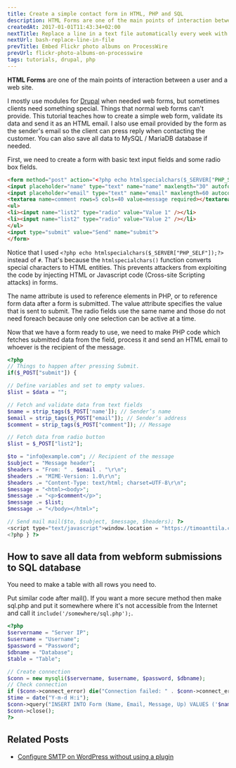 ```yaml
---
title: Create a simple contact form in HTML, PHP and SQL
description: HTML Forms are one of the main points of interaction between a user and a web site. This tutorial teaches you how to make one.
createdAt: 2017-01-01T11:43:34+02:00
nextTitle: Replace a line in a text file automatically every week with Linux bash shell script
nextUrl: bash-replace-line-in-file
prevTitle: Embed Flickr photo albums on ProcessWire
prevUrl: flickr-photo-albums-on-processwire
tags: tutorials, drupal, php
---
```


**HTML Forms** are one of the main points of interaction between a user and a web site.

I mostly use modules for [Drupal](https://www.drupal.org/) when needed web forms, but sometimes clients need something special. Things that normal web forms can't provide. This tutorial teaches how to create a simple web form, validate its data and send it as an HTML email. I also use email provided by the form as the sender's email so the client can press reply when contacting the customer. You can also save all data to MySQL / MariaDB database if needed.

First, we need to create a form with basic text input fields and some radio box fields.

```HTML
<form method="post" action="<?php echo htmlspecialchars($_SERVER["PHP_SELF"]);?>">
<input placeholder="name" type="text" name="name" maxlength="30" autofocus required>
<input placeholder="email" type="text" name="email" maxlength=60 autocomplete=on required>
<textarea name=comment rows=5 cols=40 value=message required></textarea>
<ul>
<li><input name="list2" type="radio" value="Value 1" /></li>
<li><input name="list2" type="radio" value="Value 2" /></li>
</ul>
<input type="submit" value="Send" name="submit">
</form>
```

Notice that I used `<?php echo htmlspecialchars($_SERVER["PHP_SELF"]);?>` instead of `#`. That's because the `htmlspecialchars()` function converts special characters to HTML entities. This prevents attackers from exploiting the code by injecting HTML or Javascript code (Cross-site Scripting attacks) in forms.

The name attribute is used to reference elements in PHP, or to reference form data after a form is submitted. The value attribute specifies the value that is sent to submit. The radio fields use the same name and those do not need foreach because only one selection can be active at a time.

Now that we have a form ready to use, we need to make PHP code which fetches submitted data from the field, process it and send an HTML email to whoever is the recipient of the message.

```PHP
<?php
// Things to happen after pressing Submit.
if($_POST["submit"]) {

// Define variables and set to empty values.
$list = $data = "";

// Fetch and validate data from text fields
$name = strip_tags($_POST['name']); // Sender’s name
$email = strip_tags($_POST["email"]); // Sender’s address
$comment = strip_tags($_POST["comment"]); // Message

// Fetch data from radio button
$list = $_POST["list2"];

$to = "info@example.com"; // Recipient of the message
$subject = "Message header";
$headers = "From: " . $email . "\r\n";
$headers .= "MIME-Version: 1.0\r\n";
$headers .= "Content-Type: text/html; charset=UTF-8\r\n";
$message = "<html><body>";
$message .= "<p>$comment</p>";
$message .= $list;
$message .= "</body></html>";

// Send mail mail($to, $subject, $message, $headers); ?>
<script type="text/javascript">window.location = "https://timoanttila.com/";</script>
<?php } ?>
```

## How to save all data from webform submissions to SQL database

You need to make a table with all rows you need to.

Put similar code after mail(). If you want a more secure method then make sql.php and put it somewhere where it's not accessible from the Internet and call it `include('/somewhere/sql.php');`.

```PHP
<?php
$servername = "Server IP";
$username = "Username";
$password = "Password";
$dbname = "Database";
$table = "Table";

// Create connection
$conn = new mysqli($servername, $username, $password, $dbname);
// Check connection
if ($conn->connect_error) die("Connection failed: " . $conn->connect_error);
$time = date("Y-m-d H:i");
$conn->query("INSERT INTO Form (Name, Email, Message, Up) VALUES ('$name', '$email', '$comment', '$time')");
$conn->close();
?>
```

## Related Posts

- [Configure SMTP on WordPress without using a plugin](/blog/wordpress-smtp)
